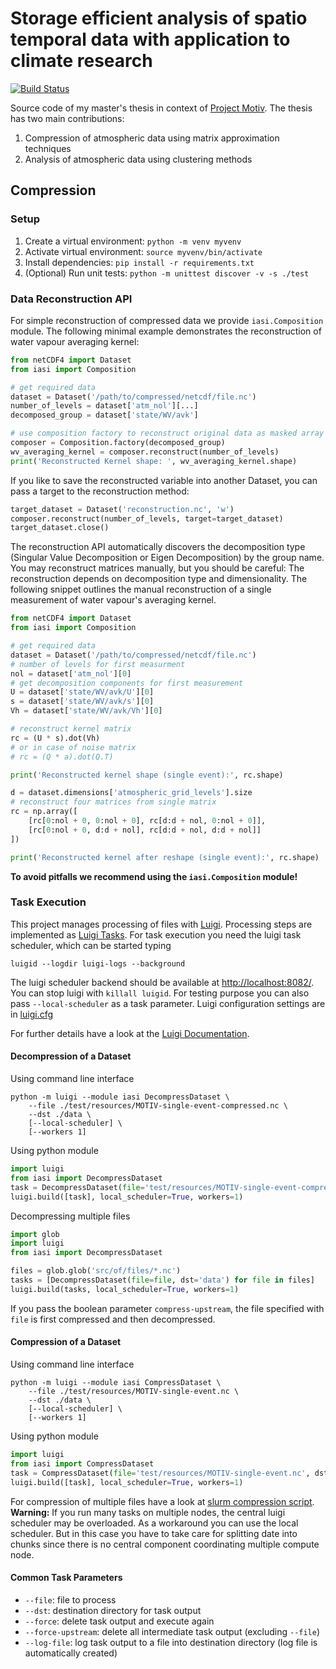 # Storage efficient analysis of spatio temporal data with application to climate research

[![Build Status](https://drone.weberandreas.eu/api/badges/weberandreaseu/iasi/status.svg)](https://drone.weberandreas.eu/weberandreaseu/iasi)

Source code of my master's thesis in context of [Project Motiv](http://gepris.dfg.de/gepris/projekt/290612604).
The thesis has two main contributions:

1. Compression of atmospheric data using matrix approximation techniques
1. Analysis of atmospheric data using clustering methods


## Compression



### Setup

1. Create a virtual environment: `python -m venv myvenv`
1. Activate virtual environment: `source myvenv/bin/activate`
1. Install dependencies: `pip install -r requirements.txt`
1. (Optional) Run unit tests: `python -m unittest discover -v -s ./test`


### Data Reconstruction API

For simple reconstruction of compressed data we provide `iasi.Composition` module.
The following minimal example demonstrates the reconstruction of water vapour averaging kernel:

```python
from netCDF4 import Dataset
from iasi import Composition

# get required data
dataset = Dataset('/path/to/compressed/netcdf/file.nc')
number_of_levels = dataset['atm_nol'][...]
decomposed_group = dataset['state/WV/avk']

# use composition factory to reconstruct original data as masked array
composer = Composition.factory(decomposed_group)
wv_averaging_kernel = composer.reconstruct(number_of_levels)
print('Reconstructed Kernel shape: ', wv_averaging_kernel.shape)
```

If you like to save the reconstructed variable into another Dataset,
you can pass a target to the reconstruction method:

```python
target_dataset = Dataset('reconstruction.nc', 'w')
composer.reconstruct(number_of_levels, target=target_dataset)
target_dataset.close()
```

The reconstruction API automatically discovers the decomposition type (Singular Value Decomposition or Eigen Decomposition) by the group name.
You may reconstruct matrices manually, but you should be careful:
The reconstruction depends on decomposition type and dimensionality.
The following snippet outlines the manual reconstruction of a single measurement of water vapour's averaging kernel.

```python
from netCDF4 import Dataset
from iasi import Composition

# get required data
dataset = Dataset('/path/to/compressed/netcdf/file.nc')
# number of levels for first measurment
nol = dataset['atm_nol'][0]
# get decomposition components for first measurement
U = dataset['state/WV/avk/U'][0]
s = dataset['state/WV/avk/s'][0]
Vh = dataset['state/WV/avk/Vh'][0]

# reconstruct kernel matrix
rc = (U * s).dot(Vh)
# or in case of noise matrix
# rc = (Q * a).dot(Q.T)

print('Reconstructed kernel shape (single event):', rc.shape)

d = dataset.dimensions['atmospheric_grid_levels'].size
# reconstruct four matrices from single matrix
rc = np.array([
    [rc[0:nol + 0, 0:nol + 0], rc[d:d + nol, 0:nol + 0]],
    [rc[0:nol + 0, d:d + nol], rc[d:d + nol, d:d + nol]]
])

print('Reconstructed kernel after reshape (single event):', rc.shape)

```
__To avoid pitfalls we recommend using the `iasi.Composition` module!__


### Task Execution

This project manages processing of files with [Luigi](https://github.com/spotify/luigi/).
Processing steps are implemented as [Luigi Tasks](https://luigi.readthedocs.io/en/stable/tasks.html).
For task execution you need the luigi task scheduler, which can be started typing
```
luigid --logdir luigi-logs --background
```
The luigi scheduler backend should be available at [http://localhost:8082/](http://localhost:8082/). You can stop luigi with `killall luigid`.
For testing purpose you can also pass `--local-scheduler` as a task parameter.
Luigi configuration settings are in [luigi.cfg](luigi.cfg)

For further details have a look at the [Luigi Documentation](https://luigi.readthedocs.io/).


#### Decompression of a Dataset

Using command line interface

```
python -m luigi --module iasi DecompressDataset \
    --file ./test/resources/MOTIV-single-event-compressed.nc \
    --dst ./data \
    [--local-scheduler] \
    [--workers 1]
```

Using python module

```python
import luigi
from iasi import DecompressDataset
task = DecompressDataset(file='test/resources/MOTIV-single-event-compressed.nc', dst='data')
luigi.build([task], local_scheduler=True, workers=1)
```
Decompressing multiple files

```python
import glob
import luigi
from iasi import DecompressDataset

files = glob.glob('src/of/files/*.nc')
tasks = [DecompressDataset(file=file, dst='data') for file in files]
luigi.build(tasks, local_scheduler=True, workers=1)
```

If you pass the boolean parameter `compress-upstream`, the file specified with `file` is first compressed and then decompressed.

#### Compression of a Dataset

Using command line interface

```
python -m luigi --module iasi CompressDataset \
    --file ./test/resources/MOTIV-single-event.nc \
    --dst ./data \
    [--local-scheduler] \
    [--workers 1]
```

Using python module
```python
import luigi
from iasi import CompressDataset
task = CompressDataset(file='test/resources/MOTIV-single-event.nc', dst='data')
luigi.build([task], local_scheduler=True, workers=1)
```

For compression of multiple files have a look at [slurm compression script](script/compression-job.sh).
__Warning:__ If you run many tasks on multiple nodes, the central luigi scheduler may be overloaded. As a workaround you can use the local scheduler.
But in this case you have to take care for splitting date into chunks
since there is no central component coordinating multiple compute node. 


#### Common Task Parameters

- `--file`: file to process
- `--dst`: destination directory for task output
- `--force`: delete task output and execute again
- `--force-upstream`: delete all intermediate task output (excluding `--file`)
- `--log-file`: log task output to a file into destination directory (log file is automatically created)

